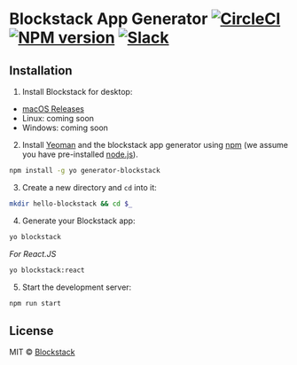 # Blockstack App Generator [![CircleCI][circleci-image]][circleci-url] [![NPM version][npm-image]][npm-url] [![Slack][slack-image]][slack-url]

## Installation

1) Install Blockstack for desktop:

- [macOS Releases](https://github.com/blockstack/blockstack-portal/releases)
- Linux: coming soon
- Windows: coming soon

2) Install [Yeoman](http://yeoman.io) and the blockstack app generator using [npm](https://www.npmjs.com/) (we assume you have pre-installed [node.js](https://nodejs.org/)).

```bash
npm install -g yo generator-blockstack
```

3) Create a new directory and `cd` into it:

```bash
mkdir hello-blockstack && cd $_
```

4) Generate your Blockstack app:

```bash
yo blockstack
```

*For React.JS*

```bash
yo blockstack:react
```

5) Start the development server:

```bash
npm run start
```

## License

MIT © [Blockstack](https://blockstack.com)


[npm-image]: https://img.shields.io/npm/v/generator-blockstack.svg
[npm-url]: https://www.npmjs.com/package/generator-blockstack
[circleci-image]: https://circleci.com/gh/blockstack/blockstack-app-generator.svg?style=shield&circle-token=:circle-token
[circleci-url]: https://circleci.com/gh/blockstack/blockstack-app-generator/tree/master
[slack-image]: http://slack.blockstack.org/badge.svg
[slack-url]: http://slack.blockstack.org/
